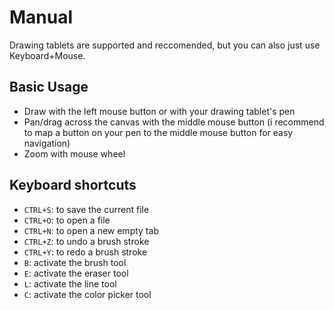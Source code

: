 # Manual

Drawing tablets are supported and reccomended, but you can also just use Keyboard+Mouse. 

## Basic Usage
- Draw with the left mouse button or with your drawing tablet's pen
- Pan/drag across the canvas with the middle mouse button (i recommend to map a button on your pen to the middle mouse button for easy navigation)
- Zoom with mouse wheel

## Keyboard shortcuts
- `CTRL+S`: to save the current file
- `CTRL+O`: to open a file
- `CTRL+N`: to open a new empty tab
- `CTRL+Z`: to undo a brush stroke
- `CTRL+Y`: to redo a brush stroke
- `B`: activate the brush tool
- `E`: activate the eraser tool
- `L`: activate the line tool
- `C`: activate the color picker tool
